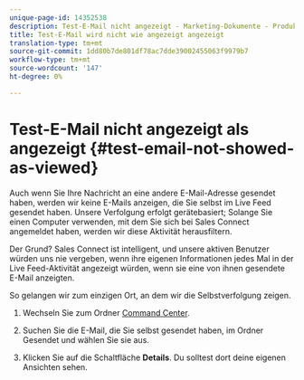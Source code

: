 ```yaml
---
unique-page-id: 14352538
description: Test-E-Mail nicht angezeigt - Marketing-Dokumente - Produktdokumentation
title: Test-E-Mail wird nicht wie angezeigt angezeigt
translation-type: tm+mt
source-git-commit: 1dd80b7de801df78ac7dde39002455063f9979b7
workflow-type: tm+mt
source-wordcount: '147'
ht-degree: 0%

---
```



# Test-E-Mail nicht angezeigt als angezeigt {#test-email-not-showed-as-viewed}

Auch wenn Sie Ihre Nachricht an eine andere E-Mail-Adresse gesendet haben, werden wir keine E-Mails anzeigen, die Sie selbst im Live Feed gesendet haben. Unsere Verfolgung erfolgt gerätebasiert; Solange Sie einen Computer verwenden, mit dem Sie sich bei Sales Connect angemeldet haben, werden wir diese Aktivität herausfiltern.

Der Grund? Sales Connect ist intelligent, und unsere aktiven Benutzer würden uns nie vergeben, wenn ihre eigenen Informationen jedes Mal in der Live Feed-Aktivität angezeigt würden, wenn sie eine von ihnen gesendete E-Mail anzeigten.

So gelangen wir zum einzigen Ort, an dem wir die Selbstverfolgung zeigen.

1. Wechseln Sie zum Ordner [Command Center](https://toutapp.com/).

1. Suchen Sie die E-Mail, die Sie selbst gesendet haben, im Ordner Gesendet und wählen Sie sie aus.

1. Klicken Sie auf die Schaltfläche **Details**. Du solltest dort deine eigenen Ansichten sehen.
